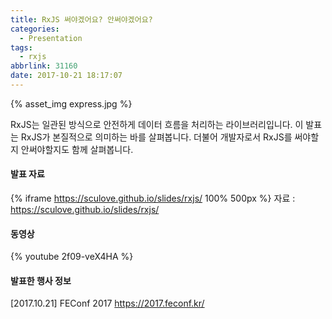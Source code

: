 ```yaml
---
title: RxJS 써야겠어요? 안써야겠어요?
categories:
  - Presentation
tags:
  - rxjs
abbrlink: 31160
date: 2017-10-21 18:17:07
---
```


{% asset_img express.jpg %}

RxJS는 일관된 방식으로 안전하게 데이터 흐름을 처리하는 라이브러리입니다.
이 발표는 RxJS가 본질적으로 의미하는 바를 살펴봅니다.
더불어 개발자로서 RxJS를 써야할지 안써야할지도 함께 살펴봅니다.

#### 발표 자료

{% iframe https://sculove.github.io/slides/rxjs/ 100% 500px %}
자료 : https://sculove.github.io/slides/rxjs/

<!-- more -->

#### 동영상

{% youtube 2f09-veX4HA %}

#### 발표한 행사 정보

[2017.10.21] FEConf 2017 https://2017.feconf.kr/
